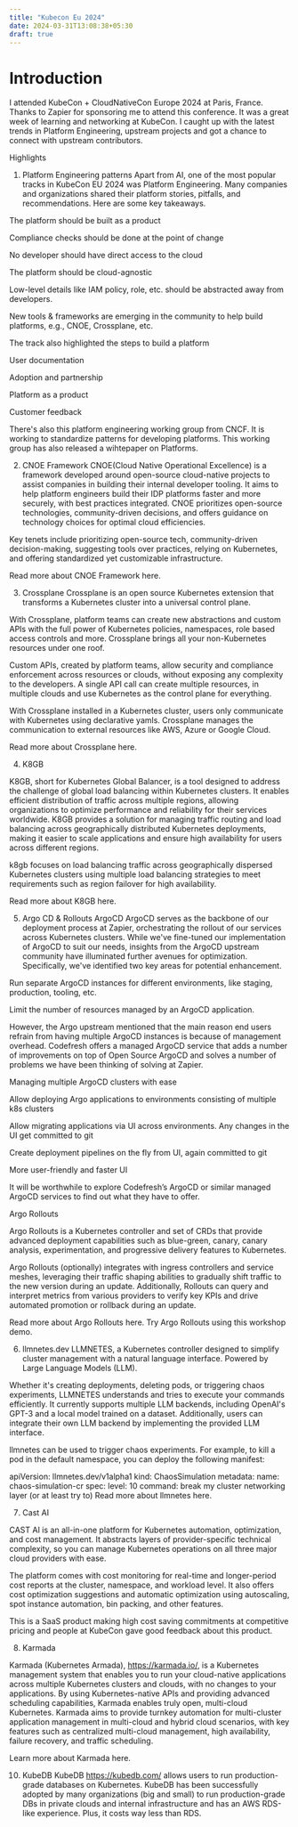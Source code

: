```yaml
---
title: "Kubecon Eu 2024"
date: 2024-03-31T13:08:38+05:30
draft: true
---
```

# Introduction

I attended KubeCon + CloudNativeCon Europe 2024 at Paris, France. Thanks to Zapier
for sponsoring me to attend this conference. It was a great week of learning
and networking at KubeCon. I caught up with the latest trends in Platform Engineering,
upstream projects and got a chance to connect with upstream contributors.

Highlights
1. Platform Engineering patterns
Apart from AI, one of the most popular tracks in KubeCon EU 2024 was Platform Engineering. Many companies and organizations shared their platform stories, pitfalls, and recommendations. Here are some key takeaways.

The platform should be built as a product

Compliance checks should be done at the point of change

No developer should have direct access to the cloud

The platform should be cloud-agnostic

Low-level details like IAM policy, role, etc. should be abstracted away from developers.

New tools & frameworks are emerging in the community to help build platforms, e.g., CNOE, Crossplane, etc.

The track also highlighted the steps to build a platform

User documentation

Adoption and partnership

Platform as a product

Customer feedback

There's also this platform engineering working group from CNCF. It is working to standardize patterns for developing platforms. This working group has also released a wihtepaper on Platforms.

2. CNOE Framework
CNOE(Cloud Native Operational Excellence) is a framework developed around open-source cloud-native projects to assist companies in building their internal developer tooling. It aims to help platform engineers build their IDP platforms faster and more securely, with best practices integrated. CNOE prioritizes open-source technologies, community-driven decisions, and offers guidance on technology choices for optimal cloud efficiencies.

Key tenets include prioritizing open-source tech, community-driven decision-making, suggesting tools over practices, relying on Kubernetes, and offering standardized yet customizable infrastructure.

Read more about CNOE Framework here.

3. Crossplane
Crossplane is an open source Kubernetes extension that transforms a Kubernetes cluster into a universal control plane.

With Crossplane, platform teams can create new abstractions and custom APIs with the full power of Kubernetes policies, namespaces, role based access controls and more. Crossplane brings all your non-Kubernetes resources under one roof.

Custom APIs, created by platform teams, allow security and compliance enforcement across resources or clouds, without exposing any complexity to the developers. A single API call can create multiple resources, in multiple clouds and use Kubernetes as the control plane for everything.

With Crossplane installed in a Kubernetes cluster, users only communicate with Kubernetes using declarative yamls. Crossplane manages the communication to external resources like AWS, Azure or Google Cloud.




Read more about Crossplane here.



4. K8GB

K8GB, short for Kubernetes Global Balancer, is a tool designed to address the challenge of global load balancing within Kubernetes clusters. It enables efficient distribution of traffic across multiple regions, allowing organizations to optimize performance and reliability for their services worldwide. K8GB provides a solution for managing traffic routing and load balancing across geographically distributed Kubernetes deployments, making it easier to scale applications and ensure high availability for users across different regions.

k8gb focuses on load balancing traffic across geographically dispersed Kubernetes clusters using multiple load balancing strategies to meet requirements such as region failover for high availability.

Read more about K8GB here.

5. Argo CD & Rollouts
ArgoCD
ArgoCD serves as the backbone of our deployment process at Zapier, orchestrating the rollout of our services across Kubernetes clusters. While we've fine-tuned our implementation of ArgoCD to suit our needs, insights from the ArgoCD upstream community have illuminated further avenues for optimization. Specifically, we've identified two key areas for potential enhancement.

Run separate ArgoCD instances for different environments, like staging, production, tooling, etc.

Limit the number of resources managed by an ArgoCD application.

However, the Argo upstream mentioned that the main reason end users refrain from having multiple ArgoCD instances is because of management overhead. Codefresh offers a managed ArgoCD service that adds a number of improvements on top of Open Source ArgoCD and solves a number of problems we have been thinking of solving at Zapier.

Managing multiple ArgoCD clusters with ease

Allow deploying Argo applications to environments consisting of multiple k8s clusters

Allow migrating applications via UI across environments. Any changes in the UI get committed to git

Create deployment pipelines on the fly from UI, again committed to git

More user-friendly and faster UI

It will be worthwhile to explore Codefresh’s ArgoCD or similar managed ArgoCD services to find out what they have to offer.

Argo Rollouts

Argo Rollouts is a Kubernetes controller and set of CRDs that provide advanced deployment capabilities such as blue-green, canary, canary analysis, experimentation, and progressive delivery features to Kubernetes.

Argo Rollouts (optionally) integrates with ingress controllers and service meshes, leveraging their traffic shaping abilities to gradually shift traffic to the new version during an update. Additionally, Rollouts can query and interpret metrics from various providers to verify key KPIs and drive automated promotion or rollback during an update.

Read more about Argo Rollouts here.
Try Argo Rollouts using this workshop demo.

6. llmnetes.dev
LLMNETES, a Kubernetes controller designed to simplify cluster management with a natural language interface. Powered by Large Language Models (LLM).

Whether it's creating deployments, deleting pods, or triggering chaos experiments, LLMNETES understands and tries to execute your commands efficiently. It currently supports multiple LLM backends, including OpenAI's GPT-3 and a local model trained on a dataset. Additionally, users can integrate their own LLM backend by implementing the provided LLM interface.

llmnetes can be used to trigger chaos experiments. For example, to kill a pod in the default namespace, you can deploy the following manifest:

apiVersion: llmnetes.dev/v1alpha1
kind: ChaosSimulation
metadata:
  name: chaos-simulation-cr
spec:
  level: 10
  command: break my cluster networking layer (or at least try to)
Read more about llmnetes here.

7. Cast AI

CAST AI is an all-in-one platform for Kubernetes automation, optimization, and cost management. It abstracts layers of provider-specific technical complexity, so you can manage Kubernetes operations on all three major cloud providers with ease.

The platform comes with cost monitoring for real-time and longer-period cost reports at the cluster, namespace, and workload level. It also offers cost optimization suggestions and automatic optimization using autoscaling, spot instance automation, bin packing, and other features.

This is a SaaS product making high cost saving commitments at competitive pricing and people at KubeCon gave good feedback about this product.

8. Karmada



Karmada (Kubernetes Armada), https://karmada.io/, is a Kubernetes management system that enables you to run your cloud-native applications across multiple Kubernetes clusters and clouds, with no changes to your applications. By using Kubernetes-native APIs and providing advanced scheduling capabilities, Karmada enables truly open, multi-cloud Kubernetes. Karmada aims to provide turnkey automation for multi-cluster application management in multi-cloud and hybrid cloud scenarios, with key features such as centralized multi-cloud management, high availability, failure recovery, and traffic scheduling.

Learn more about Karmada here.

10. KubeDB
KubeDB  https://kubedb.com/ allows users to run production-grade databases on Kubernetes. KubeDB has been successfully adopted by many organizations (big and small) to run production-grade DBs in private clouds and internal infrastructure and has an AWS RDS-like experience. Plus, it costs way less than RDS.


